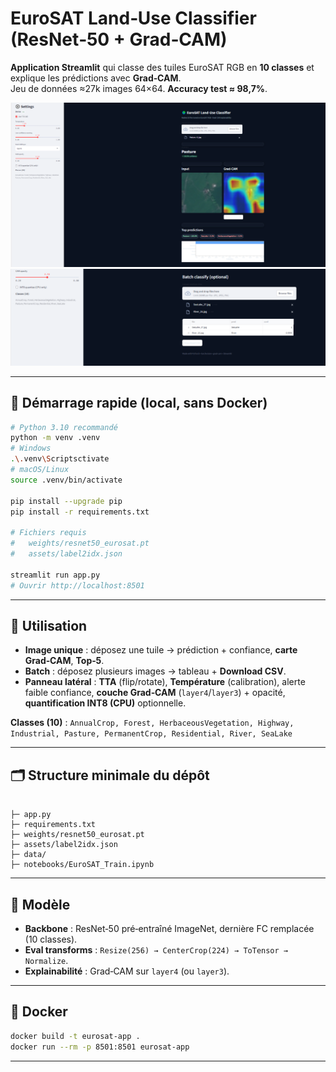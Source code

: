 # EuroSAT Land‑Use Classifier (ResNet‑50 + Grad‑CAM)

**Application Streamlit** qui classe des tuiles EuroSAT RGB en **10 classes** et explique les prédictions avec **Grad‑CAM**.  
Jeu de données ≈27k images 64×64. **Accuracy test ≈ 98,7%**.

![EuroSAT UI 1](eurosat%20UI%201.png)
![EuroSAT UI 2](eurosat%20UI%202.png)

---

## 🚀 Démarrage rapide (local, sans Docker)

```bash
# Python 3.10 recommandé
python -m venv .venv
# Windows
.\.venv\Scriptsctivate
# macOS/Linux
source .venv/bin/activate

pip install --upgrade pip
pip install -r requirements.txt

# Fichiers requis
#   weights/resnet50_eurosat.pt
#   assets/label2idx.json

streamlit run app.py
# Ouvrir http://localhost:8501
```

---

## 🧭 Utilisation
- **Image unique** : déposez une tuile → prédiction + confiance, **carte Grad‑CAM**, **Top‑5**.
- **Batch** : déposez plusieurs images → tableau + **Download CSV**.
- **Panneau latéral** : **TTA** (flip/rotate), **Température** (calibration), alerte faible confiance, **couche Grad‑CAM** (`layer4`/`layer3`) + opacité, **quantification INT8 (CPU)** optionnelle.

**Classes (10)** : `AnnualCrop, Forest, HerbaceousVegetation, Highway, Industrial, Pasture, PermanentCrop, Residential, River, SeaLake`

---

## 🗂️ Structure minimale du dépôt

```

├─ app.py                         
├─ requirements.txt
├─ weights/resnet50_eurosat.pt
├─ assets/label2idx.json
├─ data/                   
├─ notebooks/EuroSAT_Train.ipynb  

```

---

## 🧠 Modèle 
- **Backbone** : ResNet‑50 pré‑entraîné ImageNet, dernière FC remplacée (10 classes).
- **Eval transforms** : `Resize(256) → CenterCrop(224) → ToTensor → Normalize`.
- **Explainabilité** : Grad‑CAM sur `layer4` (ou `layer3`).

---

## 🐳 Docker 

```bash
docker build -t eurosat-app .
docker run --rm -p 8501:8501 eurosat-app

```

---
